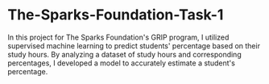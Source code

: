 # The-Sparks-Foundation-Task-1
In this project for The Sparks Foundation's GRIP program, I utilized supervised machine learning to predict students' percentage based on their study hours. By analyzing a dataset of study hours and corresponding percentages, I developed a model to accurately estimate a student's percentage.
